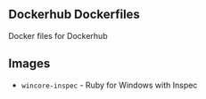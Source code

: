 ## Dockerhub Dockerfiles

Docker files for Dockerhub

## Images

* `wincore-inspec` - Ruby for Windows with Inspec
